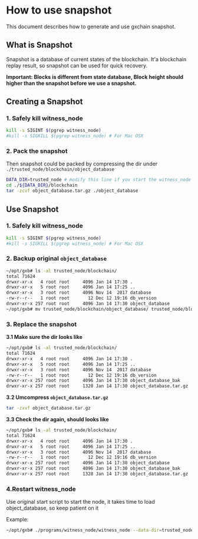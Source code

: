 # How to use snapshot

This document describes how to generate and use gxchain snapshot.

## What is Snapshot

Snapshot is a database of current states of the blockchain. It'a blockchain replay result, so snapshot can be used for quick recovery.

**Important: Blocks is different from state database, Block height should higher than the snapshot before we use a snapshot.**

## Creating a Snapshot
### 1. Safely kill witness_node

```bash
kill -s SIGINT $(pgrep witness_node)
#kill -s SIGKILL $(pgrep witness_node) # For Mac OSX
```

### 2. Pack the snapshot
Then snapshot could be packed by compressing the dir under `./trusted_node/blockchain/object_database`

``` bash
DATA_DIR=trusted_node # modify this line if you start the witness_node with different --data-dir
cd ./${DATA_DIR}/blockchain
tar -zcvf object_database.tar.gz ./object_database 
```

## Use Snapshot

### 1. Safely kill witness_node
```bash
kill -s SIGINT $(pgrep witness_node)
#kill -s SIGKILL $(pgrep witness_node) # For Mac OSX
```

### 2. Backup original `object_database`

```bash
~/opt/gxb# ls -al trusted_node/blockchain/
total 71624
drwxr-xr-x   4 root root     4096 Jan 14 17:30 .
drwxr-xr-x   5 root root     4096 Jan 14 17:25 ..
drwxr-xr-x   3 root root     4096 Nov 14  2017 database
-rw-r--r--   1 root root       12 Dec 12 19:16 db_version
drwxr-xr-x 257 root root     4096 Jan 14 17:30 object_database
~/opt/gxb# mv trusted_node/blockchain/object_database/ trusted_node/blockchain/object_database_bak/
```

### 3. Replace the snapshot

**3.1 Make sure the dir looks like**

```bash
~/opt/gxb# ls -al trusted_node/blockchain/
total 71624
drwxr-xr-x   4 root root     4096 Jan 14 17:30 .
drwxr-xr-x   5 root root     4096 Jan 14 17:25 ..
drwxr-xr-x   3 root root     4096 Nov 14  2017 database
-rw-r--r--   1 root root       12 Dec 12 19:16 db_version
drwxr-xr-x 257 root root     4096 Jan 14 17:30 object_database_bak
drwxr-xr-x 257 root root     1328 Jan 14 17:30 object_database.tar.gz
```

**3.2 Umcompress `object_database.tar.gz`**

```bash
tar -zxvf object_database.tar.gz
```

**3.3 Check the dir again, should looks like**

```bash
~/opt/gxb# ls -al trusted_node/blockchain/
total 71624
drwxr-xr-x   4 root root     4096 Jan 14 17:30 .
drwxr-xr-x   5 root root     4096 Jan 14 17:25 ..
drwxr-xr-x   3 root root     4096 Nov 14  2017 database
-rw-r--r--   1 root root       12 Dec 12 19:16 db_version
drwxr-xr-x 257 root root     4096 Jan 14 17:30 object_database
drwxr-xr-x 257 root root     4096 Jan 14 17:30 object_database_bak
drwxr-xr-x 257 root root     1328 Jan 14 17:30 object_database.tar.gz
```

### 4.Restart witness_node

Use original start script to start the node, it takes time to load object_database, so keep patient on it

Example:
```bash
~/opt/gxb# ./programs/witness_node/witness_node --data-dir=trusted_node --rpc-endpoint=127.0.0.1:28090 &
```

